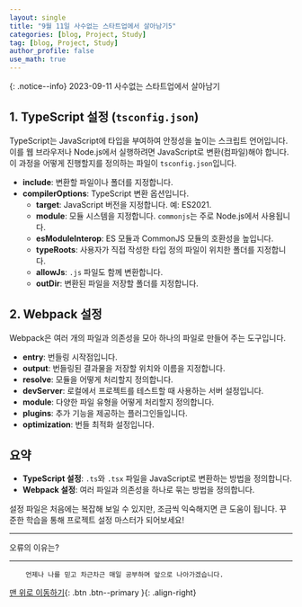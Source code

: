 ```yaml
---
layout: single
title: "9월 11일 사수없는 스타트업에서 살아남기5"
categories: [blog, Project, Study]
tag: [blog, Project, Study]
author_profile: false
use_math: true
---
```

{: .notice--info}
2023-09-11 사수없는 스타트업에서 살아남기

## 1. TypeScript 설정 (`tsconfig.json`)

TypeScript는 JavaScript에 타입을 부여하여 안정성을 높이는 스크립트 언어입니다. 이를 웹 브라우저나 Node.js에서 실행하려면 JavaScript로 변환(컴파일)해야 합니다. 이 과정을 어떻게 진행할지를 정의하는 파일이 `tsconfig.json`입니다.

- **include**: 변환할 파일이나 폴더를 지정합니다.
- **compilerOptions**: TypeScript 변환 옵션입니다.
  - **target**: JavaScript 버전을 지정합니다. 예: ES2021.
  - **module**: 모듈 시스템을 지정합니다. `commonjs`는 주로 Node.js에서 사용됩니다.
  - **esModuleInterop**: ES 모듈과 CommonJS 모듈의 호환성을 높입니다.
  - **typeRoots**: 사용자가 직접 작성한 타입 정의 파일이 위치한 폴더를 지정합니다.
  - **allowJs**: `.js` 파일도 함께 변환합니다.
  - **outDir**: 변환된 파일을 저장할 폴더를 지정합니다.

## 2. Webpack 설정

Webpack은 여러 개의 파일과 의존성을 모아 하나의 파일로 만들어 주는 도구입니다.

- **entry**: 번들링 시작점입니다.
- **output**: 번들링된 결과물을 저장할 위치와 이름을 지정합니다.
- **resolve**: 모듈을 어떻게 처리할지 정의합니다.
- **devServer**: 로컬에서 프로젝트를 테스트할 때 사용하는 서버 설정입니다.
- **module**: 다양한 파일 유형을 어떻게 처리할지 정의합니다.
- **plugins**: 추가 기능을 제공하는 플러그인들입니다.
- **optimization**: 번들 최적화 설정입니다.

## 요약

- **TypeScript 설정**: `.ts`와 `.tsx` 파일을 JavaScript로 변환하는 방법을 정의합니다.
- **Webpack 설정**: 여러 파일과 의존성을 하나로 묶는 방법을 정의합니다.

설정 파일은 처음에는 복잡해 보일 수 있지만, 조금씩 익숙해지면 큰 도움이 됩니다. 꾸준한 학습을 통해 프로젝트 설정 마스터가 되어보세요!

---

오류의 이유는?

***
        언제나 나를 믿고 차근차근 매일 공부하며 앞으로 나아가겠습니다.

[맨 위로 이동하기](#){: .btn .btn--primary }{: .align-right}
